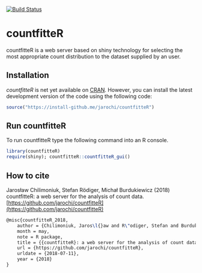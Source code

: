 [![Build Status](https://api.travis-ci.org/jarochi/countfitteR.png)](https://travis-ci.org/jarochi/countfitteR)

# countfitteR

countfitteR is a web server based on shiny technology for selecting the most appropriate count distribution to the dataset supplied by an user.

## Installation

*countfitteR* is net yet available on [CRAN](http://cran.us.r-project.org/). However, you 
can install the latest development version of the code using the following code:

```R
source("https://install-github.me/jarochi/countfitteR")
```

## Run countfitteR

To run countfitteR type the following command into an R console.

```R
library(countfitteR)
require(shiny); countfitteR::countfitteR_gui()
```

## How to cite

Jarosław Chilimoniuk, Stefan Rödiger, Michał Burdukiewicz (2018) countfitteR: a web server for the analysis of count data. [https://github.com/jarochi/countfitteR](https://github.com/jarochi/countfitteR)


```tex
@misc{countfitteR_2018,
	author = {Chilimoniuk, Jaros\l{}aw and R\"odiger, Stefan and Burdukiewicz, Micha\l{}},
	month = may,
	note = R package,
    title = {{countfitteR}: a web server for the analysis of count data},
	url = {https://github.com/jarochi/countfitteR},
	urldate = {2018-07-11},
	year = {2018}
}
```
